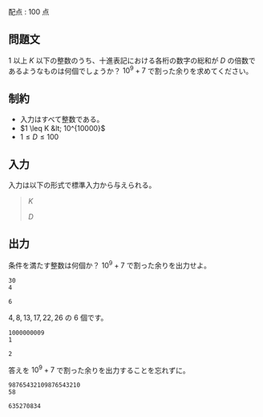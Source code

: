 配点 : $100$ 点

## 問題文

$1$ 以上 $K$ 以下の整数のうち、十進表記における各桁の数字の総和が $D$ の倍数であるようなものは何個でしょうか？
$10^9 + 7$ で割った余りを求めてください。

## 制約

- 入力はすべて整数である。
- $1 \leq K &lt; 10^{10000}$
- $1 \leq D \leq 100$

## 入力

入力は以下の形式で標準入力から与えられる。

> $K$
> 
> $D$

## 出力

条件を満たす整数は何個か？
$10^9 + 7$ で割った余りを出力せよ。

```input1
30
4
```

```output1
6
```

$4, 8, 13, 17, 22, 26$ の $6$ 個です。

```input2
1000000009
1
```

```output2
2
```

答えを $10^9 + 7$ で割った余りを出力することを忘れずに。

```input3
98765432109876543210
58
```

```output3
635270834
```